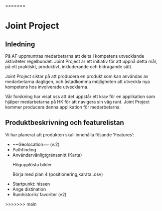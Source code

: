 
=======
<h1>Joint Project</h1>
<h2>Inledning</h2>

<p>På AF uppmuntras medarbetarna att delta i kompetens utvecklande aktiviteter regelbundet. Joint Project är ett initiativ för att uppnå detta mål, på ett praktiskt, produktivt, inkluderande och bidragande sätt.</p>

<p>Joint Project siktar på att producera en produkt som kan användas av medarbetarna dagligen, och åstadkomma möjligheten att utveckla nya kompetens hos involverade utvecklarna.</p>

<p>Vår forskning har visat oss att det uppstår ett krav för en applikation som hjälper medarbetarna på HK för att navigera sin väg runt. Joint Project kommer producera denna applikation för medarbetarna. </p>

<h2>Produktbeskrivning och featurelistan</h2>

<p>Vi har planerat att produkten skall innehålla följande ’Features’: </p>
<ul>
    <li>~~Geolocation~~ (v.2)</li>
    <li>Pathfinding</li>
    <li>Användarvänligtgränssnitt  (Karta)</li>
        <p>Högupplösta bilder</p>
        <p> Börja med plan 4 (positionering,karata..osv)</p>
    <li>Startpunkt: hissen</li>
    <li>Ange distination </li>
    <li>Rumhistorik/ favoriter (v2)</li>
</ul>
>>>>>>> main

